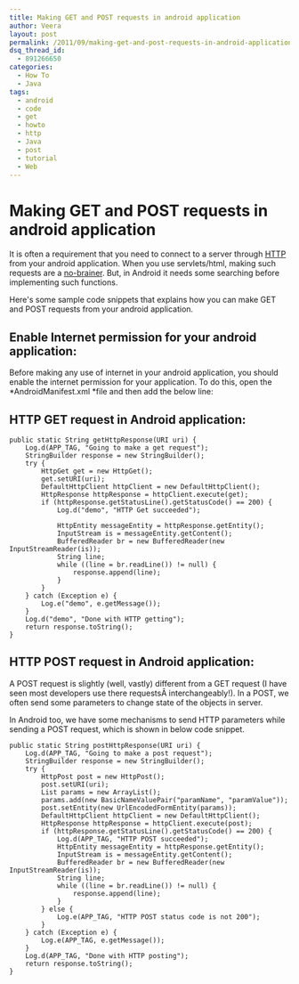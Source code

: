 ```yaml
---
title: Making GET and POST requests in android application
author: Veera
layout: post
permalink: /2011/09/making-get-and-post-requests-in-android-application/
dsq_thread_id:
  - 891266650
categories:
  - How To
  - Java
tags:
  - android
  - code
  - get
  - howto
  - http
  - Java
  - post
  - tutorial
  - Web
---
```

# Making GET and POST requests in android application

It is often a requirement that you need to connect to a server through [HTTP][1] from your android application. When you use servlets/html, making such requests are a [no-brainer][2]. But, in Android it needs some searching before implementing such functions.

 [1]: http://veerasundar.com/blog/2009/12/hosting-java-applications-in-the-web/ "Hosting Java applications in the web"
 [2]: http://veerasundar.com/blog/2008/12/implementing-ajax-in-java-web-application-using-jquery/ "Implementing Ajax in Java web application using JQuery"

Here's some sample code snippets that explains how you can make GET and POST requests from your android application.

## Enable Internet permission for your android application:

Before making any use of internet in your android application, you should enable the internet permission for your application. To do this, open the *AndroidManifest.xml *file and then add the below line:

    

## HTTP GET request in Android application:

    public static String getHttpResponse(URI uri) {
    	Log.d(APP_TAG, "Going to make a get request");
    	StringBuilder response = new StringBuilder();
    	try {
    		HttpGet get = new HttpGet();
    		get.setURI(uri);
    		DefaultHttpClient httpClient = new DefaultHttpClient();
    		HttpResponse httpResponse = httpClient.execute(get);
    		if (httpResponse.getStatusLine().getStatusCode() == 200) {
    			Log.d("demo", "HTTP Get succeeded");
    
    			HttpEntity messageEntity = httpResponse.getEntity();
    			InputStream is = messageEntity.getContent();
    			BufferedReader br = new BufferedReader(new InputStreamReader(is));
    			String line;
    			while ((line = br.readLine()) != null) {
    				response.append(line);
    			}
    		}
    	} catch (Exception e) {
    		Log.e("demo", e.getMessage());
    	}
    	Log.d("demo", "Done with HTTP getting");
    	return response.toString();
    }

## HTTP POST request in Android application:

A POST request is slightly (well, vastly) different from a GET request (I have seen most developers use there requestsÂ interchangeably!). In a POST, we often send some parameters to change state of the objects in server.

In Android too, we have some mechanisms to send HTTP parameters while sending a POST request, which is shown in below code snippet.

    public static String postHttpResponse(URI uri) {
    	Log.d(APP_TAG, "Going to make a post request");
    	StringBuilder response = new StringBuilder();
    	try {
    		HttpPost post = new HttpPost();
    		post.setURI(uri);
    		List params = new ArrayList();
    		params.add(new BasicNameValuePair("paramName", "paramValue"));
    		post.setEntity(new UrlEncodedFormEntity(params));
    		DefaultHttpClient httpClient = new DefaultHttpClient();
    		HttpResponse httpResponse = httpClient.execute(post);
    		if (httpResponse.getStatusLine().getStatusCode() == 200) {
    			Log.d(APP_TAG, "HTTP POST succeeded");
    			HttpEntity messageEntity = httpResponse.getEntity();
    			InputStream is = messageEntity.getContent();
    			BufferedReader br = new BufferedReader(new InputStreamReader(is));
    			String line;
    			while ((line = br.readLine()) != null) {
    				response.append(line);
    			}
    		} else {
    			Log.e(APP_TAG, "HTTP POST status code is not 200");
    		}
    	} catch (Exception e) {
    		Log.e(APP_TAG, e.getMessage());
    	}
    	Log.d(APP_TAG, "Done with HTTP posting");
    	return response.toString();
    }